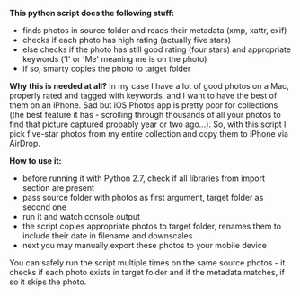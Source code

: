 **This python script does the following stuff:**
- finds photos in source folder and reads their metadata (xmp, xattr, exif)
- checks if each photo has high rating (actually five stars)
- else checks if the photo has still good rating (four stars) and appropriate keywords ('I' or 'Me' meaning me is on the photo)
- if so, smarty copies the photo to target folder

**Why this is needed at all?**
In my case I have a lot of good photos on a Mac, properly rated and tagged with keywords, and I want to have the best of them on an iPhone. Sad but iOS Photos app is pretty poor for collections (the best feature it has - scrolling through thousands of all your photos to find that picture captured probably year or two ago...). So, with this script I pick five-star photos from my entire collection and copy them to iPhone via AirDrop.

**How to use it:**
- before running it with Python 2.7, check if all libraries from import section are present
- pass source folder with photos as first argument, target folder as second one
- run it and watch console output
- the script copies appropriate photos to target folder, renames them to include their date in filename and downscales
- next you may manually export these photos to your mobile device

You can safely run the script multiple times on the same source photos - it checks if each photo exists in target folder and if the metadata matches, if so it skips the photo.
